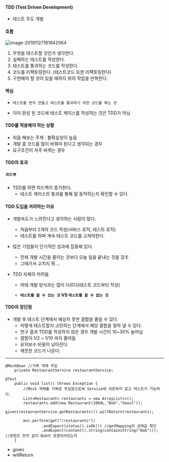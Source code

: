 #### TDD (Test Driven Development)

- 테스트 주도 개발



#### 흐름

![image-20191127161842064](C:\Users\Lenovo\AppData\Roaming\Typora\typora-user-images\image-20191127161842064.png)

1. 무엇을 테스트할 것인가 생각한다.
2. 실패하는 테스트를 작성한다.
3. 테스트를 통과하는 코드를 작성한다.
4. 코드를 리팩토링한다. (테스트코드 또한 리팩토링한다)
5. 구현해야 할 것이 있을 때까지 위의 작업을 반복한다.



#### 핵심

- `테스트를 먼저 만들고 테스트를 통과하기 위한 코드를 짜는 것`

- 이미 완성 된 코드에 테스트 케이스를 작성하는 것은 TDD가 아님



#### TDD를 적용해야 하는 상황

- 처음 해보는 주제 : 불확실성이 높음
- 개발 중 코드를 많이 바꿔야 된다고 생각되는 경우
- 요구조건이 자주 바뀌는 경우



#### TDD의 효과

##### `피드백`

- TDD를 하면 피드백이 증가한다.
  - 테스트 케이스의 통과를 통해 잘 동작하는지 확인할 수 있다.



#### TDD 도입을 꺼려하는 이유

- 개발속도가 느려진다고 생각하는 사람이 많다.
  - 처음부터 2개의 코드 작성(서비스 로직, 테스트 로직)
  - 테스트를 하며 계속 테스트 코드를 고쳐야한다.



- 많은 기업들이 단기적인 성과에 집중해 있다.
  - 전체 개발 시간을 줄이는 것보다 오늘 일을 끝내는 것을 강조
  - 그때가서 고치지 뭐 ...



- TDD 자체의 어려움

  - 여태 개발 방식과는 많이 다르다(테스트 코드부터 작성)

  - **`테스트를 할 수 있는 것` VS `테스트를 할 수 없는 것`**

    



#### TDD의 장단점

- 개발 후 테스트 단계에서 예상치 못한 결함을 줄일 수 있다.
  - 어떻게 테스트할지 고민하는 단계에서 해당 결함을 찾아 낼 수 있다.
  - 연구 결과 TDD를 작성하지 않은 경우 개발 시간이 10~30% 늘어남
  - 결함이 1/2 ~ 1/10 까지 줄어듬
  - 유지보수 비용이 낮아진다.
  - 깨끗한 코드가 나온다.



-----

```
@MockBean //가짜 객체 주입
    private RestaurantService restaurantService;
    
@Test
    public void list() throws Exception {
        //Mock 객체를 가짜로 주입함으로써 Service에 의존하지 않고 테스트가 가능하다.
        List<Restaurant> restaurants = new ArrayList<>();
        restaurants.add(new Restaurant(1004L,"Bob","Seoul"));
        given(restaurantService.getRestaurants()).willReturn(restaurants);

        mvc.perform(get("/restaurants"))
                .andExpect(status().isOk()) //getMapping의 상태값 확인
                .andExpect(content().string(containsString("Bob"))); //콘텐츠 안의 값이 Bob이 포함되어있는지
    }    
```

- given
- willReturn

